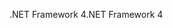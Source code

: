 <span data-ttu-id="3595b-101">.NET Framework 4</span><span class="sxs-lookup"><span data-stu-id="3595b-101">.NET Framework 4</span></span>